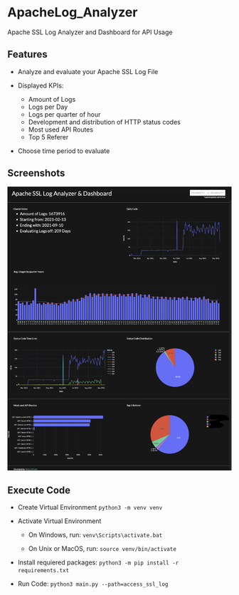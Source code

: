 # ApacheLog_Analyzer
Apache SSL Log Analyzer and Dashboard for API Usage

## Features
- Analyze and evaluate your Apache SSL Log File 

- Displayed KPIs:
    - Amount of Logs
    - Logs per Day
    - Logs per quarter of hour
    - Development and distribution of HTTP status codes
    - Most used API Routes
    - Top 5 Referer

- Choose time period to evaluate

## Screenshots

![Dashboard Screenshot](screenshot.png "Dashboard Screenshot")
## Execute Code

- Create Virtual Environment
```python3 -m venv venv```

- Activate Virtual Environment
    - On Windows, run:
```venv\Scripts\activate.bat```

    - On Unix or MacOS, run:
```source venv/bin/activate```


- Install requiered packages:
```python3 -m pip install -r requirements.txt```

- Run Code:
```python3 main.py --path=access_ssl_log```